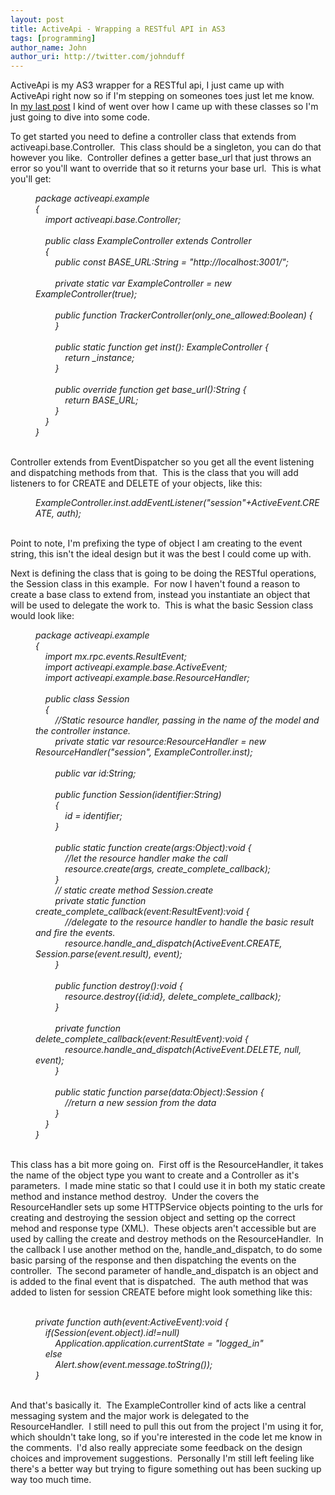 ```yaml
---
layout: post
title: ActiveApi - Wrapping a RESTful API in AS3
tags: [programming]
author_name: John
author_uri: http://twitter.com/johnduff
---
```


<p>

ActiveApi is my AS3 wrapper for a RESTful api, I just came up with
ActiveApi right now so if I'm stepping on someones toes just let me
know.  In <a href="/2008/10/19/wrapping-a-restful-rails-api-in-flex/">my
last post</a> I kind of went over how I came up with these classes so
I'm just going to dive into some code. 

</p>
<p>

To get started you need to define a controller class that extends from
activeapi.base.Controller.  This class should be a singleton, you can do
that however you like.  Controller defines a getter base\_url that just
throws an error so you'll want to override that so it returns your base
url.  This is what you'll get:

</p>
<div style="margin-left: 40px;">

<em>package activeapi.example<br />{<br />    import
activeapi.base.Controller;<br />    <br />    public class
ExampleController extends Controller<br />    {<br />        public
const BASE\_URL:String = "http://localhost:3001/&quot;;<br />       
<br />        private static var ExampleController = new
ExampleController(true);<br />        <br />        public function
TrackerController(only\_one\_allowed:Boolean) {<br />        }<br />   
    <br />        public static function get inst(): ExampleController
{<br />            return \_instance;<br />        }<br /><br />       
public override function get base\_url():String {<br />           
return BASE\_URL;<br />        }<br />    }<br />}</em><br />

</div>
<p>

<br />Controller extends from EventDispatcher so you get all the event
listening and dispatching methods from that.  This is the class that you
will add listeners to for CREATE and DELETE of your objects, like this:

</p>
<div style="margin-left: 40px;">

<em>ExampleController.inst.addEventListener("session&quot;+ActiveEvent.CREATE,
auth);<br /></em>

</div>
<p>

<br />Point to note, I'm prefixing the type of object I am creating to
the event string, this isn't the ideal design but it was the best I
could come up with.

</p>
<p>

Next is defining the class that is going to be doing the RESTful
operations, the Session class in this example.  For now I haven't found
a reason to create a base class to extend from, instead you instantiate
an object that will be used to delegate the work to.  This is what the
basic Session class would look like:

</p>
<div style="margin-left: 40px;">

<em>package activeapi.example<br />{<br />    import
mx.rpc.events.ResultEvent;<br />    import
activeapi.example.base.ActiveEvent;<br />    import
activeapi.example.base.ResourceHandler;<br />    <br />    public class
Session<br />    {<br />        //Static resource handler, passing in
the name of the model and the controller instance.<br />        private
static var resource:ResourceHandler = new
ResourceHandler("session&quot;, ExampleController.inst);<br />       
<br />        public var id:String;<br />        <br />        public
function Session(identifier:String)<br />        {<br />            id =
identifier;<br />        }    <br /><br />        public static function
create(args:Object):void {<br />            //let the resource handler
make the call<br />            resource.create(args,
create\_complete\_callback);<br />        }<br />        // static
create method Session.create<br />        private static function
create\_complete\_callback(event:ResultEvent):void {<br />           
//delegate to the resource handler to handle the basic result and fire
the events.<br />           
resource.handle\_and\_dispatch(ActiveEvent.CREATE,
Session.parse(event.result), event);<br />        }<br />       
<br />        public function destroy():void {<br />           
resource.destroy({id:id}, delete\_complete\_callback);<br />       
}<br />        <br />        private function
delete\_complete\_callback(event:ResultEvent):void {<br />           
resource.handle\_and\_dispatch(ActiveEvent.DELETE, null,
event);<br />        }<br />        <br />        public static function
parse(data:Object):Session {<br />            //return a new session
from the data<br />        }<br />    }<br />}<br /></em>

</div>
<p>

<br />This class has a bit more going on.  First off is the
ResourceHandler, it takes the name of the object type you want to create
and a Controller as it's parameters.  I made mine static so that I could
use it in both my static create method and instance method destroy. 
Under the covers the ResourceHandler sets up some HTTPService objects
pointing to the urls for creating and destroying the session object and
setting op the correct mehod and response type (XML).  These objects
aren't accessible but are used by calling the create and destroy methods
on the ResourceHandler.  In the callback I use another method on the,
handle\_and\_dispatch, to do some basic parsing of the response and then
dispatching the events on the controller.  The second parameter of
handle\_and\_dispatch is an object and is added to the final event that
is dispatched.  The auth method that was added to listen for session
CREATE before might look something like this:<br /><em><br /></em>

</p>
<div style="margin-left: 40px;">

<em>private function auth(event:ActiveEvent):void {</em><br /><em>   
if(Session(event.object).id!=null)</em><br /><em>       
Application.application.currentState =
"logged\_in&quot;</em><br /><em>    else</em><br /><em>       
Alert.show(event.message.toString());</em><br /><em>}</em><br />

</div>
<p>

<br />And that's basically it.  The ExampleController kind of acts like
a central messaging system and the major work is delegated to the
ResourceHandler.  I still need to pull this out from the project I'm
using it for, which shouldn't take long, so if you're interested in the
code let me know in the comments.  I'd also really appreciate some
feedback on the design choices and improvement suggestions.  Personally
I'm still left feeling like there's a better way but trying to figure
something out has been sucking up way too much time.

</p>
